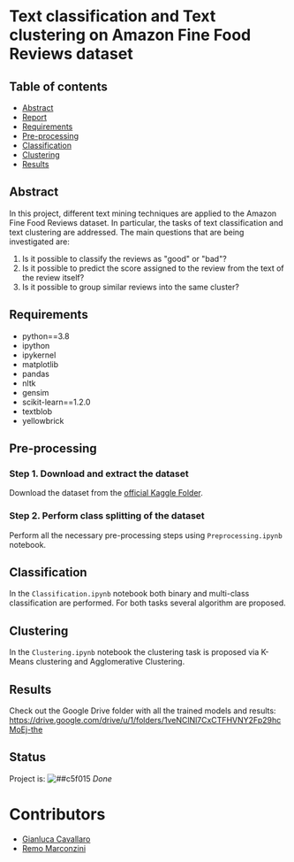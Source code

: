 # Text classification and Text clustering on Amazon Fine Food Reviews dataset

## Table of contents
* [Abstract](#abstract)
* [Report](https://www.slideshare.net/GianlucaCavallaro3/text-mining-on-amazon-fine-foods-reviews)
* [Requirements](#requirements)
* [Pre-processing](#pre-processing)
* [Classification](#classification)
* [Clustering](#clustering)
* [Results](#results)

## Abstract

In this project, different text mining techniques are applied to the Amazon Fine Food Reviews dataset. In particular, the tasks of text classification and text clustering are addressed. The main questions that are being investigated are:

1) Is it possible to classify the reviews as "good" or "bad"?
2) Is it possible to predict the score assigned to the review from the text of the review itself?
3) Is it possible to group similar reviews into the same cluster?

## Requirements

- python==3.8
- ipython
- ipykernel
- matplotlib
- pandas
- nltk
- gensim
- scikit-learn==1.2.0
- textblob
- yellowbrick


## Pre-processing

### Step 1. Download and extract the dataset

Download the dataset from the [official Kaggle Folder](https://www.kaggle.com/datasets/snap/amazon-fine-food-reviews).

### Step 2. Perform class splitting of the dataset
Perform all the necessary pre-processing steps using `Preprocessing.ipynb` notebook.


## Classification

In the `Classification.ipynb` notebook both binary and multi-class classification are performed. For both tasks several algorithm are proposed.


## Clustering

In the `Clustering.ipynb` notebook the clustering task is proposed via K-Means clustering and Agglomerative Clustering.


## Results

Check out the Google Drive folder with all the trained models and results: https://drive.google.com/drive/u/1/folders/1veNClNl7CxCTFHVNY2Fp29hcMoEj-the


## Status

 Project is: ![##c5f015](https://via.placeholder.com/15/c5f015/000000?text=+)  _Done_


# Contributors

* [Gianluca Cavallaro](https://github.com/Gianluca124)  
* [Remo Marconzini](https://github.com/rmarconzini)
